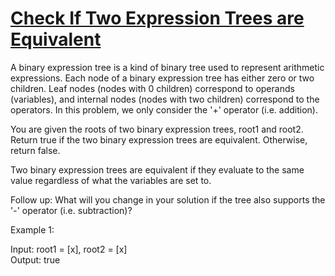 # [Check If Two Expression Trees are Equivalent](https://leetcode.com/problems/check-if-two-expression-trees-are-equivalent/)

A binary expression tree is a kind of binary tree used to represent arithmetic expressions. Each node of a binary expression tree has either zero or two children. Leaf nodes (nodes with 0 children) correspond to operands (variables), and internal nodes (nodes with two children) correspond to the operators. In this problem, we only consider the '+' operator (i.e. addition).  

You are given the roots of two binary expression trees, root1 and root2. Return true if the two binary expression trees are equivalent. Otherwise, return false.  

Two binary expression trees are equivalent if they evaluate to the same value regardless of what the variables are set to.  

Follow up: What will you change in your solution if the tree also supports the '-' operator (i.e. subtraction)?  

Example 1:  

Input: root1 = [x], root2 = [x]  
Output: true  